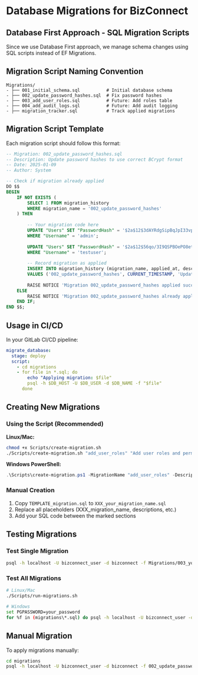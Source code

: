 ﻿# Database Migrations for BizConnect

## Database First Approach - SQL Migration Scripts

Since we use Database First approach, we manage schema changes using SQL scripts instead of EF Migrations.

## Migration Script Naming Convention

```
Migrations/
- ├── 001_initial_schema.sql          # Initial database schema
- ├── 002_update_password_hashes.sql  # Fix password hashes
- ├── 003_add_user_roles.sql          # Future: Add roles table
- ├── 004_add_audit_logs.sql          # Future: Add audit logging
- ├── migration_tracker.sql           # Track applied migrations
```

## Migration Script Template

Each migration script should follow this format:

```sql
-- Migration: 002_update_password_hashes.sql
-- Description: Update password hashes to use correct BCrypt format
-- Date: 2025-01-09
-- Author: System

-- Check if migration already applied
DO $$
BEGIN
    IF NOT EXISTS (
        SELECT 1 FROM migration_history 
        WHERE migration_name = '002_update_password_hashes'
    ) THEN
        
        -- Your migration code here
        UPDATE "Users" SET "PasswordHash" = '$2a$12$3dAYRdgSipBqJpI33vpxZe8kjTifZneFToMkEC3ubDAqmYMhbrBKu' 
        WHERE "Username" = 'admin';
        
        UPDATE "Users" SET "PasswordHash" = '$2a$12$56qo/3I9QSPBOePO8etqn.jWHBTayTVz50wTk6J8qmhPRQr0jd2uq' 
        WHERE "Username" = 'testuser';
        
        -- Record migration as applied
        INSERT INTO migration_history (migration_name, applied_at, description)
        VALUES ('002_update_password_hashes', CURRENT_TIMESTAMP, 'Update password hashes to use correct BCrypt format');
        
        RAISE NOTICE 'Migration 002_update_password_hashes applied successfully';
    ELSE
        RAISE NOTICE 'Migration 002_update_password_hashes already applied, skipping';
    END IF;
END $$;
```

## Usage in CI/CD

In your GitLab CI/CD pipeline:

```yaml
migrate_database:
  stage: deploy
  script:
    - cd migrations
    - for file in *.sql; do
        echo "Applying migration: $file"
        psql -h $DB_HOST -U $DB_USER -d $DB_NAME -f "$file"
      done
```

## Creating New Migrations

### Using the Script (Recommended)

**Linux/Mac:**
```bash
chmod +x Scripts/create-migration.sh
./Scripts/create-migration.sh "add_user_roles" "Add user roles and permissions system"
```

**Windows PowerShell:**
```powershell
.\Scripts\create-migration.ps1 -MigrationName "add_user_roles" -Description "Add user roles and permissions system"
```

### Manual Creation

1. Copy `TEMPLATE_migration.sql` to `XXX_your_migration_name.sql`
2. Replace all placeholders (XXX_migration_name, descriptions, etc.)
3. Add your SQL code between the marked sections

## Testing Migrations

### Test Single Migration
```bash
psql -h localhost -U bizconnect_user -d bizconnect -f Migrations/003_your_migration.sql
```

### Test All Migrations
```bash
# Linux/Mac
./Scripts/run-migrations.sh

# Windows
set PGPASSWORD=your_password
for %f in (migrations\*.sql) do psql -h localhost -U bizconnect_user -d bizconnect -f "%f"
```

## Manual Migration

To apply migrations manually:

```bash
cd migrations
psql -h localhost -U bizconnect_user -d bizconnect -f 002_update_password_hashes.sql
```
